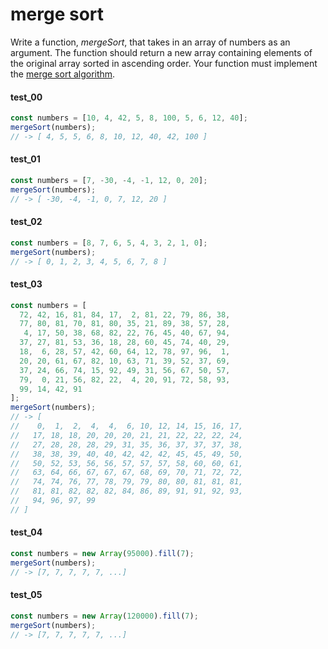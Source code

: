 # merge sort

Write a function, *mergeSort*, that takes in an array of numbers as an argument. The function should
return a new array containing elements of the original array sorted in ascending order. Your function must
implement the [merge sort algorithm](https://en.wikipedia.org/wiki/Merge_sort).

#### test_00
```js
const numbers = [10, 4, 42, 5, 8, 100, 5, 6, 12, 40];
mergeSort(numbers);
// -> [ 4, 5, 5, 6, 8, 10, 12, 40, 42, 100 ] 
```

#### test_01
```js
const numbers = [7, -30, -4, -1, 12, 0, 20];
mergeSort(numbers);
// -> [ -30, -4, -1, 0, 7, 12, 20 ] 
```

#### test_02
```js
const numbers = [8, 7, 6, 5, 4, 3, 2, 1, 0];
mergeSort(numbers);
// -> [ 0, 1, 2, 3, 4, 5, 6, 7, 8 ] 
```

#### test_03
```js
const numbers = [ 
  72, 42, 16, 81, 84, 17,  2, 81, 22, 79, 86, 38, 
  77, 80, 81, 70, 81, 80, 35, 21, 89, 38, 57, 28, 
   4, 17, 50, 38, 68, 82, 22, 76, 45, 40, 67, 94, 
  37, 27, 81, 53, 36, 18, 28, 60, 45, 74, 40, 29, 
  18,  6, 28, 57, 42, 60, 64, 12, 78, 97, 96,  1, 
  20, 20, 61, 67, 82, 10, 63, 71, 39, 52, 37, 69, 
  37, 24, 66, 74, 15, 92, 49, 31, 56, 67, 50, 57, 
  79,  0, 21, 56, 82, 22,  4, 20, 91, 72, 58, 93, 
  99, 14, 42, 91 
];
mergeSort(numbers);
// -> [ 
//    0,  1,  2,  4,  4,  6, 10, 12, 14, 15, 16, 17, 
//   17, 18, 18, 20, 20, 20, 21, 21, 22, 22, 22, 24, 
//   27, 28, 28, 28, 29, 31, 35, 36, 37, 37, 37, 38, 
//   38, 38, 39, 40, 40, 42, 42, 42, 45, 45, 49, 50, 
//   50, 52, 53, 56, 56, 57, 57, 57, 58, 60, 60, 61, 
//   63, 64, 66, 67, 67, 67, 68, 69, 70, 71, 72, 72, 
//   74, 74, 76, 77, 78, 79, 79, 80, 80, 81, 81, 81, 
//   81, 81, 82, 82, 82, 84, 86, 89, 91, 91, 92, 93, 
//   94, 96, 97, 99 
// ]
```

#### test_04
```js
const numbers = new Array(95000).fill(7);
mergeSort(numbers);
// -> [7, 7, 7, 7, 7, ...]
```

#### test_05
```js
const numbers = new Array(120000).fill(7);
mergeSort(numbers);
// -> [7, 7, 7, 7, 7, ...]
```